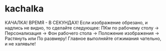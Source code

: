 # kachalka
КАЧАЛКА! ВРЕМЯ - В СЕКУНДАХ!
Если изображение обрезано, и надпись не видно, то сделайте следующее:
ПКм по рабочему столу -> Персонализация -> Фон рабочего стола -> Положение изображения -> Растянуть или По развмеру!
Главное выполняйте отжимания чательно, и не халявьте!
